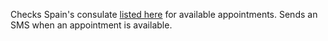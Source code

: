 Checks Spain's consulate [listed here](https://www.exteriores.gob.es/Consulados/toronto/es/ServiciosConsulares/Paginas/index.aspx?scco=Canad%c3%a1&scd=280&scca=Pasaportes+y+otros+documentos&scs=Pasaportes+-+Requisitos+y+procedimiento+para+obtenerlo) for available appointments. Sends an SMS when an appointment is available.
